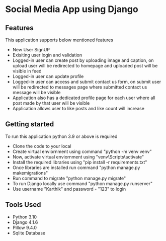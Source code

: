# Social Media App using Django


## Features
This application supports below mentioned features
- New User SignUP
- Exisiting user login and validation
- Logged-in user can create post by uploading image and caption, on upload user will be redirected to homepage and uploaded post will be visible in feed
- Logged-in user can update profile 
- Logged-in user can access and submit contact us form, on submit user will be redirected to messages page    where submitted contact us message will be visible
- Application also has a dedicated profile page for each user where all post made by that user will be visible
- Application allows user to like posts and like count will increase



## Getting started

To run this application python 3.9 or above is required 
- Clone the code to your local
- Create virtual enviornment using command "python -m venv venv"
- Now, activate virtual enviornment using "venv\Scripts\activate"
- Install the required libraries using "pip install -r requirements.txt"
- Once libraries are installed run command "python manage.py makemigrations"
- Run command to migrate "python manage.py migrate"
- To run Django locally use command "python manage.py runserver"
- Use username "Karthik" and password - "123" to login


## Tools Used
- Python 3.10
- Django 4.1.6
- Pillow 9.4.0
- Sqlite Database
